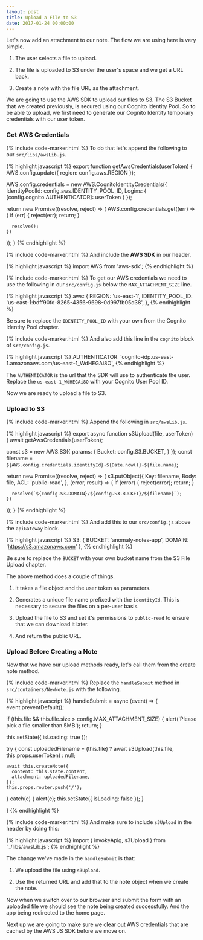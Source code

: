```yaml
---
layout: post
title: Upload a File to S3
date: 2017-01-24 00:00:00
---
```


Let's now add an attachment to our note. The flow we are using here is very simple.

1. The user selects a file to upload.

2. The file is uploaded to S3 under the user's space and we get a URL back. 

3. Create a note with the file URL as the attachment.

We are going to use the AWS SDK to upload our files to S3. The S3 Bucket that we created previously, is secured using our Cognito Identity Pool. So to be able to upload, we first need to generate our Cognito Identity temporary credentials with our user token.

### Get AWS Credentials

{% include code-marker.html %} To do that let's append the following to our `src/libs/awsLib.js`.

{% highlight javascript %}
export function getAwsCredentials(userToken) {
  AWS.config.update({ region: config.aws.REGION });

  AWS.config.credentials = new AWS.CognitoIdentityCredentials({
    IdentityPoolId: config.aws.IDENTITY_POOL_ID,
    Logins: {
      [config.cognito.AUTHENTICATOR]: userToken
    }
  });

  return new Promise((resolve, reject) => (
    AWS.config.credentials.get((err) => {
      if (err) {
        reject(err);
        return;
      }

      resolve();
    })
  ));
}
{% endhighlight %}

{% include code-marker.html %} And include the **AWS SDK** in our header.

{% highlight javascript %}
import AWS from 'aws-sdk';
{% endhighlight %}

{% include code-marker.html %} To get our AWS credentials we need to use the following in our `src/config.js` below the `MAX_ATTACHMENT_SIZE` line.

{% highlight javascript %}
aws: {
  REGION: 'us-east-1',
  IDENTITY_POOL_ID: 'us-east-1:bdff90fd-8265-4356-9698-0d997fb05d38',
},
{% endhighlight %}

Be sure to replace the `IDENTITY_POOL_ID` with your own from the Cognito Identity Pool chapter.

{% include code-marker.html %} And also add this line in the `cognito` block of `src/config.js`.

{% highlight javascript %}
AUTHENTICATOR: 'cognito-idp.us-east-1.amazonaws.com/us-east-1_WdHEGAi8O',
{% endhighlight %}

The `AUTHENTICATOR` is the url that the SDK will use to authenticate the user. Replace the `us-east-1_WdHEGAi8O` with your Cognito User Pool ID.

Now we are ready to upload a file to S3.

### Upload to S3

{% include code-marker.html %} Append the following in `src/awsLib.js`.

{% highlight javascript %}
export async function s3Upload(file, userToken) {
  await getAwsCredentials(userToken);

  const s3 = new AWS.S3({
    params: {
      Bucket: config.S3.BUCKET,
    }
  });
  const filename = `${AWS.config.credentials.identityId}-${Date.now()}-${file.name}`;

  return new Promise((resolve, reject) => (
    s3.putObject({
      Key: filename,
      Body: file,
      ACL: 'public-read',
    },
    (error, result) => {
      if (error) {
        reject(error);
        return;
      }

      resolve(`${config.S3.DOMAIN}/${config.S3.BUCKET}/${filename}`);
    })
  ));
}
{% endhighlight %}

{% include code-marker.html %} And add this to our `src/config.js` above the `apiGateway` block.

{% highlight javascript %}
S3: {
  BUCKET: 'anomaly-notes-app',
  DOMAIN: 'https://s3.amazonaws.com'
},
{% endhighlight %}

Be sure to replace the `BUCKET` with your own bucket name from the S3 File Upload chapter.

The above method does a couple of things.

1. It takes a file object and the user token as parameters.

2. Generates a unique file name prefixed with the `identityId`. This is necessary to secure the files on a per-user basis.

3. Upload the file to S3 and set it's permissions to `public-read` to ensure that we can download it later.

4. And return the public URL.

### Upload Before Creating a Note

Now that we have our upload methods ready, let's call them from the create note method.

{% include code-marker.html %} Replace the `handleSubmit` method in `src/containers/NewNote.js` with the following.

{% highlight javascript %}
handleSubmit = async (event) => {
  event.preventDefault();

  if (this.file && this.file.size > config.MAX_ATTACHMENT_SIZE) {
    alert('Please pick a file smaller than 5MB');
    return;
  }

  this.setState({ isLoading: true });

  try {
    const uploadedFilename = (this.file)
      ? await s3Upload(this.file, this.props.userToken)
      : null;

    await this.createNote({
      content: this.state.content,
      attachment: uploadedFilename,
    });
    this.props.router.push('/');
  }
  catch(e) {
    alert(e);
    this.setState({ isLoading: false });
  }

}
{% endhighlight %}

{% include code-marker.html %} And make sure to include `s3Upload` in the header by doing this:

{% highlight javascript %}
import { invokeApig, s3Upload } from '../libs/awsLib.js';
{% endhighlight %}

The change we've made in the `handleSubmit` is that:

1. We upload the file using `s3Upload`.

2. Use the returned URL and add that to the note object when we create the note.

Now when we switch over to our browser and submit the form with an uploaded file we should see the note being created successfully. And the app being redirected to the home page.

Next up we are going to make sure we clear out AWS credentials that are cached by the AWS JS SDK before we move on.
